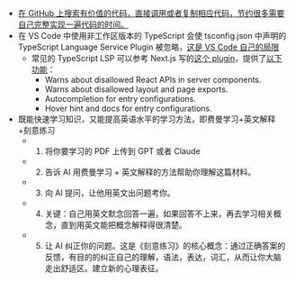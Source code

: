 - [在 GitHub 上搜索有价值的代码，直接调用或者复制相应代码，节约很多需要自己完整实现一遍代码的时间。](https://x.com/dotey/status/1833251488799314230)
- 在 VS Code 中使用非工作区版本的 TypeScript 会使 tsconfig.json 中声明的 TypeScript Language Service Plugin 被忽略，[这是 VS Code 自己的局限](https://github.com/Microsoft/TypeScript/wiki/Writing-a-Language-Service-Plugin#:~:text=Use%20Workspace%20Version)
	- 常见的 TypeScript LSP 可以参考 Next.js 写的[这个 plugin](https://github.com/vercel/next.js/blob/canary/packages/next/src/server/typescript/index.ts)，提供了[以下功能](https://www.youtube.com/watch?v=pqMqn9fKEf8)：
		- Warns about disallowed React APIs in server components.
		- Warns about disallowed layout and page exports.
		- Autocompletion for entry configurations.
		- Hover hint and docs for entry configurations.
- 既能快速学习知识，又能提高英语水平的学习方法，即费曼学习+英文解释+刻意练习
	- 1. 将你要学习的 PDF 上传到 GPT 或者 Claude
	- 2. 告诉 AI 用费曼学习 + 英文解释的方法帮助你理解这篇材料。
	- 3. 向 AI 提问，让他用英文出问题考你。
	- 4. 关键：自己用英文默念回答一遍，如果回答不上来，再去学习相关概念，直到用英文能把概念解释得很清楚。
	- 5. 让 AI 纠正你的问题。这是《刻意练习》的核心概念：通过正确答案的反馈，有目的的纠正自己的理解，语法，表达，词汇，从而让你大脑走出舒适区。建立新的心理表征。